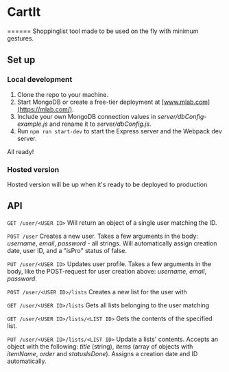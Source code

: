 # CartIt
======
Shoppinglist tool made to be used on the fly with minimum gestures.

## Set up
### Local development
1. Clone the repo to your machine.
2. Start MongoDB or create a free-tier deployment at [www.mlab.com](https://mlab.com/).
3. Include your own MongoDB connection values in *server/dbConfig-example.js* and rename it to *server/dbConfig.js*.
4. Run `npm run start-dev` to start the Express server and the Webpack dev server.

All ready!

### Hosted version
Hosted version will be up when it's ready to be deployed to production

## API
```GET /user/<USER ID>``` 
Will return an object of a single user matching the ID.

```POST /user```
Creates a new user. Takes a few arguments in the body: *username*, *email*, *password* - all strings. Will automatically assign creation date, user ID, and a "isPro" status of false.

```PUT /user/<USER ID>```
Updates user profile. Takes a few arguments in the body, like the POST-request for user creation above: *username*, *email*, *password*.

```POST /user/<USER ID>/lists```
Creates a new list for the user with <USER ID>

```GET /user/<USER ID>/lists```
Gets all lists belonging to the user matching <USER ID>

```GET /user/<USER ID>/lists/<LIST ID>```
Gets the contents of the specified list.

```PUT /user/<USER ID>/lists/<LIST ID>```
Update a lists' contents. Accepts an object with the following: *title* (string), *items* (array of objects with *itemName*, *order* and *statusIsDone*). Assigns a creation date and ID automatically.